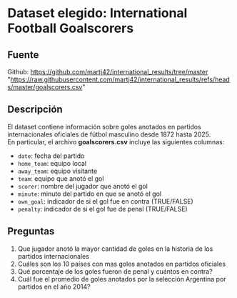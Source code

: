 # Dataset elegido: International Football Goalscorers

## Fuente
Github: https://github.com/martj42/international_results/tree/master
"https://raw.githubusercontent.com/martj42/international_results/refs/heads/master/goalscorers.csv"


## Descripción
El dataset contiene información sobre goles anotados en partidos internacionales oficiales de fútbol masculino desde 1872 hasta 2025.  
En particular, el archivo **goalscorers.csv** incluye las siguientes columnas:

- `date`: fecha del partido
- `home_team`: equipo local
- `away_team`: equipo visitante
- `team`: equipo que anotó el gol
- `scorer`: nombre del jugador que anotó el gol
- `minute`: minuto del partido en que se anotó el gol
- `own_goal`: indicador de si el gol fue en contra (TRUE/FALSE)
- `penalty`: indicador de si el gol fue de penal (TRUE/FALSE)


## Preguntas

1. Que jugador anotó la mayor cantidad de goles en la historia de los partidos internacionales
2. Cuáles son los 10 países con mas goles anotados en partidos oficiales
3. Qué porcentaje de los goles fueron de penal y cuántos en contra?
4. Cuál fue el promedio de goles anotados por la selección Argentina por partidos en el año 2014?

